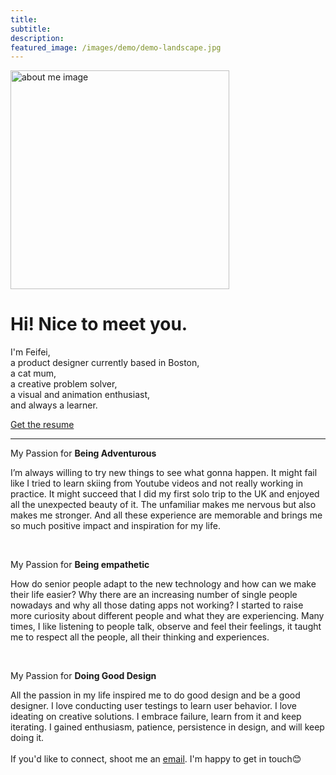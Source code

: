 ```yaml
---
title:
subtitle:
description:
featured_image: /images/demo/demo-landscape.jpg
---
```


<div class="container">
  <div class="row">
    <div class="col">
        <img src="images/aboutme.jpg" alt="about me image" width="350" class="about_image">
    </div>
    <div class="col">
        <h1 class="about_intro">Hi! Nice to meet you.</h1>
        <p class="about_intro">I'm Feifei, <br>
        a product designer currently based in Boston,<br>
        a cat mum,<br>
        a creative problem solver,<br>
        a visual and animation enthusiast,<br>
        and always a learner.<br></p>
        <a href="{{ site.links.baseurl }}{{ site.links.resume }}" target="_blank" class="btn btn-dark">Get the resume</a>
    </div>
  </div>
</div>

<hr>
<p>My Passion for <strong>Being Adventurous</strong></p>
<p>I’m always willing to try new things to see what gonna happen. It might fail like I tried to learn skiing from Youtube videos and not really working in practice. It might succeed that I did my first solo trip to the UK and enjoyed all the unexpected beauty of it. The unfamiliar makes me nervous but also makes me stronger. And all these experience are memorable and brings me so much positive impact and inspiration for my life. </p>
<br>
<p>My Passion for <strong>Being empathetic</strong></p>
<p>How do senior people adapt to the new technology and how can we make their life easier? Why there are an increasing number of single people nowadays and why all those dating apps not working? I started to raise more curiosity about different people and what they are experiencing. Many times, I like listening to people talk, observe and feel their feelings, it taught me to respect all the people, all their thinking and experiences.</p>
<br>
<p>My Passion for <strong>Doing Good Design</strong></p>
<p class="main">All the passion in my life inspired me to do good design and be a good designer. I love conducting user testings to learn user behavior. I love ideating on creative solutions. I embrace failure, learn from it and keep iterating. I gained enthusiasm, patience, persistence in design, and will keep doing it.
<br>
<br>
If you'd like to connect, shoot me an <a href = "mailto: fffeiguo@gmail.com">email</a>. I'm happy to get in touch😊</p>
